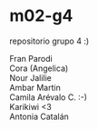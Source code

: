 # m02-g4
repositorio grupo 4 :) <br>

Fran Parodi <br>
Cora (Angelica) <br> Nour Jalilie <br> Ambar Martin <br> Camila Arévalo C. :-) <br> Karikiwi <3 <br> Antonia Catalán 